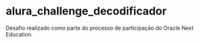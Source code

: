 # alura_challenge_decodificador
Desafio realizado como parte do processo de participação do Oracle Next Education.
